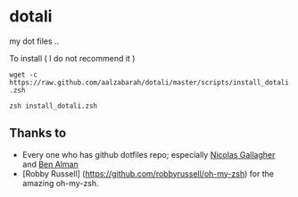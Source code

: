 dotali
======

my dot files ..

To install ( I do not recommend it )

`wget -c https://raw.github.com/aalzabarah/dotali/master/scripts/install_dotali.zsh`

`zsh install_dotali.zsh`


## Thanks to
* Every one who has github dotfiles repo; especially [Nicolas Gallagher](https://github.com/necolas/dotfiles) and [Ben Alman](https://github.com/cowboy/dotfiles) 
* [Robby Russell] (https://github.com/robbyrussell/oh-my-zsh) for the amazing oh-my-zsh.
